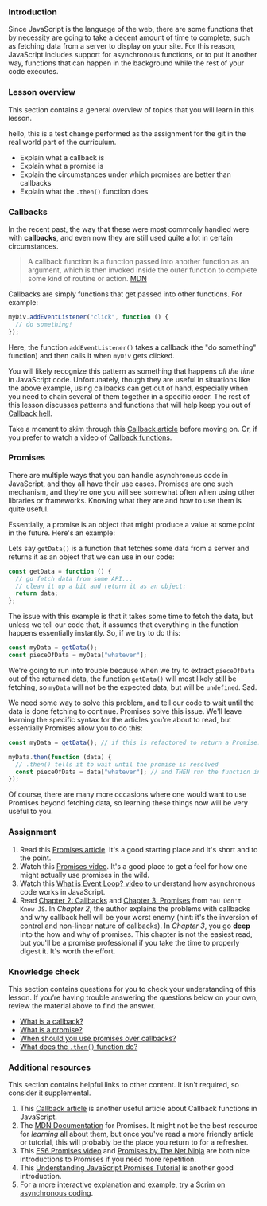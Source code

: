 ### Introduction

Since JavaScript is the language of the web, there are some functions that by necessity are going to take a decent amount of time to complete, such as fetching data from a server to display on your site. For this reason, JavaScript includes support for asynchronous functions, or to put it another way, functions that can happen in the background while the rest of your code executes.

### Lesson overview

This section contains a general overview of topics that you will learn in this lesson.

hello, this is a test change performed as the assignment for the git in the real world part of the curriculum.

- Explain what a callback is
- Explain what a promise is
- Explain the circumstances under which promises are better than callbacks
- Explain what the `.then()` function does

### Callbacks

In the recent past, the way that these were most commonly handled were with **callbacks**, and even now they are still used quite a lot in certain circumstances.

> A callback function is a function passed into another function as an argument, which is then invoked inside the outer function to complete some kind of routine or action. [MDN](https://developer.mozilla.org/en-US/docs/Glossary/Callback_function)

Callbacks are simply functions that get passed into other functions. For example:

```javascript
myDiv.addEventListener("click", function () {
  // do something!
});
```

Here, the function `addEventListener()` takes a callback (the "do something" function) and then calls it when `myDiv` gets clicked.

You will likely recognize this pattern as something that happens _all the time_ in JavaScript code. Unfortunately, though they are useful in situations like the above example, using callbacks can get out of hand, especially when you need to chain several of them together in a specific order. The rest of this lesson discusses patterns and functions that will help keep you out of [Callback hell](http://callbackhell.com/).

Take a moment to skim through this [Callback article](https://github.com/maxogden/art-of-node#callbacks) before moving on. Or, if you prefer to watch a video of [Callback functions](https://www.youtube.com/watch?v=QRq2zMHlBz4).

### Promises

There are multiple ways that you can handle asynchronous code in JavaScript, and they all have their use cases. Promises are one such mechanism, and they're one you will see somewhat often when using other libraries or frameworks. Knowing what they are and how to use them is quite useful.

Essentially, a promise is an object that might produce a value at some point in the future. Here's an example:

Lets say `getData()` is a function that fetches some data from a server and returns it as an object that we can use in our code:

```javascript
const getData = function () {
  // go fetch data from some API...
  // clean it up a bit and return it as an object:
  return data;
};
```

The issue with this example is that it takes some time to fetch the data, but unless we tell our code that, it assumes that everything in the function happens essentially instantly. So, if we try to do this:

```javascript
const myData = getData();
const pieceOfData = myData["whatever"];
```

We're going to run into trouble because when we try to extract `pieceOfData` out of the returned data, the function `getData()` will most likely still be fetching, so `myData` will not be the expected data, but will be `undefined`. Sad.

We need some way to solve this problem, and tell our code to wait until the data is done fetching to continue. Promises solve this issue. We'll leave learning the specific syntax for the articles you're about to read, but essentially Promises allow you to do this:

```javascript
const myData = getData(); // if this is refactored to return a Promise...

myData.then(function (data) {
  // .then() tells it to wait until the promise is resolved
  const pieceOfData = data["whatever"]; // and THEN run the function inside
});
```

Of course, there are many more occasions where one would want to use Promises beyond fetching data, so learning these things now will be very useful to you.

### Assignment

<div class="lesson-content__panel" markdown="1">

1. Read this [Promises article](https://davidwalsh.name/promises). It's a good starting place and it's short and to the point.
2. Watch this [Promises video](https://youtu.be/DHvZLI7Db8E). It's a good place to get a feel for how one might actually use promises in the wild.
3. Watch this [What is Event Loop? video](https://www.youtube.com/watch?v=8aGhZQkoFbQ) to understand how asynchronous code works in JavaScript.
4. Read [Chapter 2: Callbacks](https://github.com/getify/You-Dont-Know-JS/blob/1st-ed/async%20%26%20performance/ch2.md) and [Chapter 3: Promises](https://github.com/getify/You-Dont-Know-JS/blob/1st-ed/async%20%26%20performance/ch3.md) from `You Don't Know JS`. In _Chapter 2_, the author explains the problems with callbacks and why callback hell will be your worst enemy (hint: it's the inversion of control and non-linear nature of callbacks). In _Chapter 3_, you go **deep** into the how and why of promises. This chapter is not the easiest read, but you'll be a promise professional if you take the time to properly digest it. It's worth the effort.

</div>

### Knowledge check

This section contains questions for you to check your understanding of this lesson. If you’re having trouble answering the questions below on your own, review the material above to find the answer.

- [What is a callback?](https://developer.mozilla.org/en-US/docs/Glossary/Callback_function)
- [What is a promise?](#promises)
- [When should you use promises over callbacks?](http://callbackhell.com/)
- [What does the `.then()` function do?](https://davidwalsh.name/promises)

### Additional resources

This section contains helpful links to other content. It isn't required, so consider it supplemental.

1. This [Callback article](https://www.sitepoint.com/demystifying-javascript-closures-callbacks-iifes/) is another useful article about Callback functions in JavaScript.
2. The [MDN Documentation](https://developer.mozilla.org/en-US/docs/Web/JavaScript/Reference/Global_Objects/Promise) for Promises. It might not be the best resource for _learning_ all about them, but once you've read a more friendly article or tutorial, this will probably be the place you return to for a refresher.
3. This [ES6 Promises video](https://www.youtube.com/watch?v=vQ3MoXnKfuQ) and [Promises by The Net Ninja](https://www.youtube.com/watch?v=yswb4SkDoj0) are both nice introductions to Promises if you need more repetition.
4. This [Understanding JavaScript Promises Tutorial](https://www.digitalocean.com/community/tutorials/understanding-javascript-promises) is another good introduction.
5. For a more interactive explanation and example, try a [Scrim on asynchronous coding](https://scrimba.com/scrim/cof4e4fb797a2d0a236ea38ce?embed=odin,mini-header,no-next-up).
